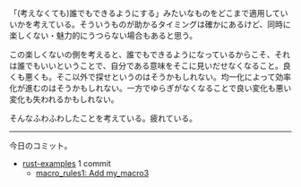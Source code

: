 「(考えなくても)誰でもできるようにする」みたいなものをどこまで適用していいかを考えている。そういうものが助かるタイミングは確かにあるけど、同時に楽しくない・魅力的にうつらない場合もあると思う。

この楽しくないの側を考えると、誰でもできるようになっているからこそ、それは誰でもいいということで、自分である意味をそこに見いだせなくなること。良くも悪くも。そこ以外で探せというのはそうかもしれない。均一化によって効率化が進むのはそうかもしれない。一方でゆらぎがなくなることで良い変化も悪い変化も失われるかもしれない。

そんなふわふわしたことを考えている。疲れている。

---

今日のコミット。

- [rust-examples](https://github.com/bouzuya/rust-examples) 1 commit
  - [macro_rules1: Add my_macro3](https://github.com/bouzuya/rust-examples/commit/3a37f7bae10794c0de58be13ae302d05cbf05070)

